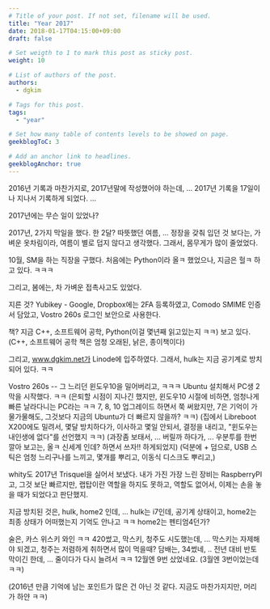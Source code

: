 ```yaml
---
# Title of your post. If not set, filename will be used.
title: "Year 2017"
date: 2018-01-17T04:15:00+09:00
draft: false

# Set weigth to 1 to mark this post as sticky post.
weight: 10

# List of authors of the post.
authors:
  - dgkim

# Tags for this post.
tags:
  - "year"

# Set how many table of contents levels to be showed on page.
geekblogToC: 3

# Add an anchor link to headlines.
geekblogAnchor: true
---
```


2016년 기록과 마찬가지로, 2017년말에 작성했어야 하는데, ...
2017년 기록을 17일이나 지나서 기록하게 되었다.
...

2017년에는 무슨 일이 있었나?

2017년, 2가지 막일을 했다. 한 2달? 
따뜻했던 여름, ... 정장을 갖춰 입던 것 보다는, 가벼운 옷차림이라, 여름이 별로 덥지 않다고 생각했다.
그래서, 몸무게가 많이 줄었었다.

10월, SM을 하는 직장을 구했다.
처음에는 Python이라 올ㅋ 했었으나, 지금은 헐ㅋ 하고 있다. ㅋㅋㅋ

그리고, 봄에는, 차 가벼운 접촉사고도 있었다.

지른 것?
Yubikey - Google, Dropbox에는 2FA 등록하였고, Comodo SMIME 인증서 담았고, Vostro 260s 로그인 보안으로 사용한다.

책? 지금 C++, 소프트웨어 공학, Python(이걸 몇년째 읽고있는지 ㅋㅋ) 보고 있다.
(C++, 소프트웨어 공학 책은 엄청 오래된, 낡은, 종이책이다)

그리고, www.dgkim.net가 Linode에 입주하였다.
그래서, hulk는 지금 공기계로 방치되어 있다. ㅋㅋ

Vostro 260s -- 그 느리던 윈도우10을 밀어버리고, ㅋㅋㅋ Ubuntu 설치해서 PC생 2막을 시작했다. ㅋㅋ
(은퇴할 시점이 지나긴 했지만, 윈도우10 시절에 비하면, 엄청나게 빠른 날라다니는 PC라는 ㅋㅋ 7, 8, 10 업그레이드 하면서 쭉 써왔지만, 7은 기억이 가물가물해도, 그것보다 지금의 Ubuntu가 더 빠르지 않을까? ㅋㅋ)
(집에서 Libreboot X200에도 밀려서, 몇달 방치하다가, 이사하고 몇일 안되서, 결정을 내리고, "윈도우는 내인생에 없다"를 선언했지 ㅋㅋ)
(과장좀 보태서, ... 버릴까 하다가, ... 우분투를 한번 깔아 보고는, 올ㅋ 신세계 인데? 하면서 쓰자!! 하게되었지)
(덕분에 + 덤으로, USB 스틱은 엄청 느리구나를 느끼고, 몇개를 뿌리고, 이동식 디스크도 뿌리고,)

whity도 2017년 Trisquel을 실어서 보냈다. 내가 가진 가장 느린 장비는 RaspberryPI고, 그것 보단 빠르지만,
랩탑이란 역할을 하지도 못하고, 역할도 없어서, 이제는 손을 놓을 때가 되었다고 판단했지.

지금 방치된 것은, hulk, home2 인데, ... hulk는 i7인데, 공기계 상태이고,  home2는 최종 상태가 어떠했는지 기억도 안나고 ㅋㅋ home2는 펜티엄4던가?

술은, 카스 위스키 와인 ㅋㅋ 420썼고, 막스키, 청주도 시도했는데, ... 막스키는 자제해야 되겠고, 청주는 저렴하게 취하면서 많이 먹을때?
담배는, 34썼네, .. 전년 대비 반토막이긴 한데, ... 줄이다가 다시 늘려서 ㅋㅋ 12월엔 9번 샀었네요. (3월엔 3번이었는데 ㅋㅋ)

(2016년 만큼 기억에 남는 포인트가 많은 건 아닌 것 같다. 지금도 마찬가지지만, 머리가 하얀 ㅋㅋ)
